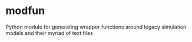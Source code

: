 # modfun

Python module for generating wrapper functions around legacy simulation models and their myriad of text files

